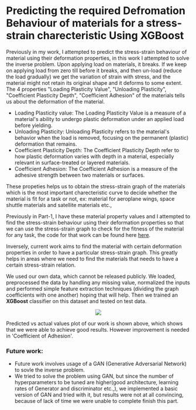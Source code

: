 # Predicting the required Defromation Behaviour of materials for a stress-strain charecteristic Using XGBoost

Previously in my work, I attempted to predict the stress-strain behaviour of material using their deformation properties, in this work I attempted to solve the inverse problem. Upon applying load on materials, it breaks. If we keep on applying load from zero till before it breaks, and then un-load (reduce the load gradually) we get the variation of strain with stress, and the material might not retain its original shape and it deforms to some extent. The 4 properties "Loading Plasticity Value",   "Unloading Plasticity",  "Coefficient Plasticity Depth",  "Coefficient Adhesion" of the materials tells us about the deformation of the material. 

 - Loading Plasticity value: The Loading Plasticity Value is a measure of a material's ability to undergo plastic deformation under an applied load before yielding.
 - Unloading Plasticity: Unloading Plasticity refers to the material's behavior when the load is removed, focusing on the permanent (plastic) deformation that remains.
 - Coefficient Plasticity Depth: The Coefficient Plasticity Depth refer to how plastic deformation varies with depth in a material, especially relevant in surface-treated or layered materials.
 - Coefficient Adhesion: The Coefficient Adhesion is a measure of the adhesive strength between two materials or surfaces.

These propeties helps us to obtain the stress-strain graph of the materials which is the most important charecteristic curve to decide whether the material is fit for a task or not, ex: material for aeroplane wings, space shuttle materials and satellite materials etc.,

Previously in Part-1, I have these material property values and I attempted to find the stress-strain behaviour using their deformation properties so that we can use the stress-strain graph to check for the fitness of the material for any task, the code for that work can be found here [here](https://github.com/pbt12/BTP-1-Prediction-of-Loading-and-Unloading-Charecteristics). 

Inversely, current work aims to find the material with certain deformation properties in order to have a particular stress-strain graph. This greatly helps in areas where we need to find the materials that needs to have a certain stress-strain relation.

We used our own data, which cannot be released publicly. We loaded, preprocessed the data by handling any missing value, normalized the inputs and performed simple feature extraction techniques (dividing the graph coefficients with one another) hoping that will help. Then we trained an **XGBoost** classifier on this dataset and tested on test data.

<p align = 'center'>
  <img src = 'https://github.com/pbt12/BTP-2-Predicting-deformation-behaviour-Using-XGBoost/assets/74967927/00f46e36-fb0f-4ce4-861a-0f7444c4ea06'/>
</p>

Predicted vs actual values plot of our work is shown above, which shows that we were able to achieve good results. However improvement is needed in 'Coefficient of Adhesion'. 

### Future work:

- Future work involves usage of a GAN (Generative Adversarial Network) to sovle the inverse problem.
- We tried to solve the problem using GAN, but since the number of hyperparameters to be tuned are higher(good architecture, learning rates of Generator and discriminator etc.,), we implemented a basic version of GAN and tried with it, but results were not at all convincing, because of lack of time we were unable to complete finish this part.
